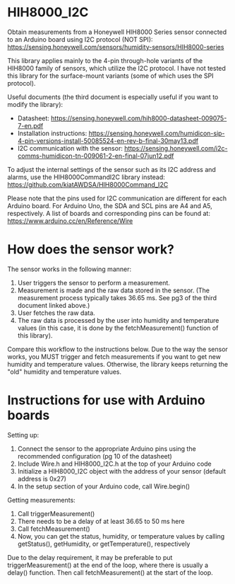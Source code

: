 # HIH8000_I2C
Obtain measurements from a Honeywell HIH8000 Series sensor connected to an Arduino board using I2C protocol (NOT SPI):
https://sensing.honeywell.com/sensors/humidity-sensors/HIH8000-series

This library applies mainly to the 4-pin through-hole variants of the HIH8000 family of sensors, which utilize the I2C protocol. I have not tested this library for the surface-mount variants (some of which uses the SPI protocol).

Useful documents (the third document is especially useful if you want to modify the library):
- Datasheet: https://sensing.honeywell.com/hih8000-datasheet-009075-7-en.pdf
- Installation instructions: https://sensing.honeywell.com/humidicon-sip-4-pin-versions-install-50085524-en-rev-b-final-30may13.pdf
- I2C communication with the sensor: https://sensing.honeywell.com/i2c-comms-humidicon-tn-009061-2-en-final-07jun12.pdf

To adjust the internal settings of the
sensor such as its I2C address and alarms, use the HIH8000CommandI2C library instead:
https://github.com/kiatAWDSA/HIH8000Command_I2C

Please note that the pins used for I2C communication are different for each
Arduino board. For Arduino Uno, the SDA and SCL pins are A4 and A5, respectively.
A list of boards and corresponding pins can be found at:
https://www.arduino.cc/en/Reference/Wire

# How does the sensor work?
The sensor works in the following manner:
1. User triggers the sensor to perform a measurement.
2. Measurement is made and the raw data stored in the sensor. (The measurement process typically takes 36.65 ms. See pg3 of the third document linked above.)
3. User fetches the raw data.
4. The raw data is processed by the user into humidity and temperature values (in this case, it is done by the fetchMeasurement() function of this library).

Compare this workflow to the instructions below. Due to the way the sensor works, you MUST trigger and fetch measurements if you want to get new humidity and temperature values. Otherwise, the library keeps returning the "old" humidity and temperature values.

# Instructions for use with Arduino boards
Setting up:
1. Connect the sensor to the appropriate Arduino pins using the recommended configuration (pg 10 of the datasheet)
2. Include Wire.h and HIH8000_I2C.h at the top of your Arduino code
3. Initialize a HIH8000_I2C object with the address of your sensor (default address is 0x27)
4. In the setup section of your Arduino code, call Wire.begin()

Getting measurements:
1. Call triggerMeasurement()
2. There needs to be a delay of at least 36.65 to 50 ms here
3. Call fetchMeasurement()
3. Now, you can get the status, humidity, or temperature values by calling getStatus(), getHumidity, or getTemperature(), respectively

Due to the delay requirement, it may be preferable to put triggerMeasurement() at the end of the loop, where there is usually a delay() function. Then call fetchMeasurement() at the start of the loop.